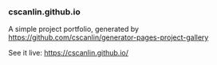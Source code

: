 ### cscanlin.github.io

A simple project portfolio, generated by https://github.com/cscanlin/generator-pages-project-gallery

See it live: https://cscanlin.github.io/
